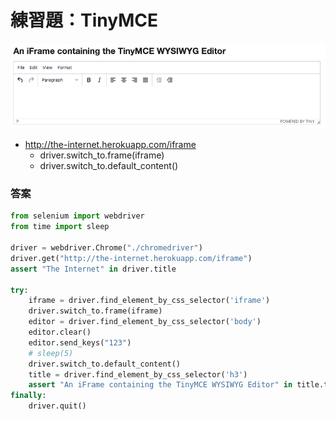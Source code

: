 # 練習題：TinyMCE

![](assets/TinyMCE.png)

- <http://the-internet.herokuapp.com/iframe>
  - driver.switch_to.frame(iframe)
  - driver.switch_to.default_content()

### 答案

```py
from selenium import webdriver
from time import sleep

driver = webdriver.Chrome("./chromedriver")
driver.get("http://the-internet.herokuapp.com/iframe")
assert "The Internet" in driver.title

try:
    iframe = driver.find_element_by_css_selector('iframe')
    driver.switch_to.frame(iframe)
    editor = driver.find_element_by_css_selector('body')
    editor.clear()
    editor.send_keys("123")
    # sleep(5)
    driver.switch_to.default_content()
    title = driver.find_element_by_css_selector('h3')
    assert "An iFrame containing the TinyMCE WYSIWYG Editor" in title.text
finally:
    driver.quit()

```
